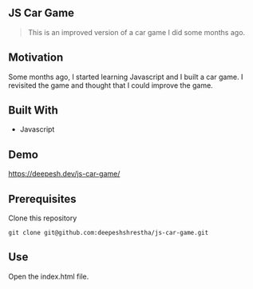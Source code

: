 ## JS Car Game

> This is an improved version of a car game I did some months ago.

## Motivation

Some months ago, I started learning Javascript and I built a car game. I revisited the game and thought that I could improve the game.

## Built With

* Javascript

## Demo
https://deepesh.dev/js-car-game/

## Prerequisites

Clone this repository
```
git clone git@github.com:deepeshshrestha/js-car-game.git
```

## Use

Open the index.html file.
